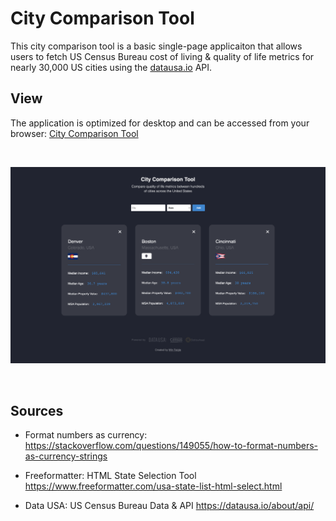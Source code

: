 # City Comparison Tool

This city comparison tool is a basic single-page applicaiton that allows users to fetch US Census Bureau cost of living & quality of life metrics for nearly 30,000 US cities using the [datausa.io](https://datausa.io/about/api/) API.

## View

The application is optimized for desktop and can be accessed from your browser: [City Comparison Tool](https://winfeigle.github.io/phase-1-project/)

<br>

![](./media/app_preview.png)

<br>

## Sources

- Format numbers as currency: https://stackoverflow.com/questions/149055/how-to-format-numbers-as-currency-strings

- Freeformatter: HTML State Selection Tool
  https://www.freeformatter.com/usa-state-list-html-select.html

- Data USA: US Census Bureau Data & API
  https://datausa.io/about/api/
